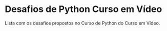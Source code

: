# Desafios de Python Curso em Vídeo
 Lista com os desafios propostos no Curso de Python do Curso em Vídeo.
